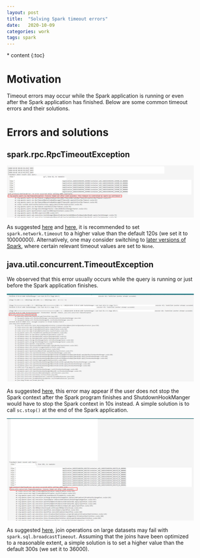 ```yaml
---
layout: post
title:  "Solving Spark timeout errors"
date:   2020-10-09
categories: work
tags: spark
---
```

<head>
    <script src="https://cdn.mathjax.org/mathjax/latest/MathJax.js?config=TeX-AMS-MML_HTMLorMML" type="text/javascript"></script>
    <script type="text/x-mathjax-config">
        MathJax.Hub.Config({
            tex2jax: {
            skipTags: ['script', 'noscript', 'style', 'textarea', 'pre'],
            inlineMath: [['$','$']]
            }
        });
    </script>
</head>
* content
{:toc}

# Motivation   

Timeout errors may occur while the Spark application is running or even after the Spark application has finished. Below are some common timeout errors and their solutions.



# Errors and solutions

## spark.rpc.RpcTimeoutException

<div style="text-align: center"><img src="/images/spark_rpc_askTimeout.png" width="800px" /></div>
<div align="center">
</div>

As suggested [here](https://stackoverflow.com/questions/39354909/how-to-tune-spark-rpc-asktimeout) and [here](https://stackoverflow.com/questions/37260230/spark-cluster-full-of-heartbeat-timeouts-executors-exiting-on-their-own), it is recommended to set `spark.network.timeout` to a higher value than the default 120s (we set it to 10000000). Alternatively, one may consider switching to [later versions of Spark](https://github.com/apache/spark/blob/9fcf0ea71820f7331504073045c38820e50141c7/python/pyspark/rdd.py), where certain relevant timeout values are set to `None`.

## java.util.concurrent.TimeoutException

We observed that this error usually occurs while the query is running or just before the Spark application finishes.

<div style="text-align: center"><img src="/images/java_util_concurrent_TimeoutException.png" width="800px" /></div>
<div align="center">
</div>

As suggested [here](http://mail-archives.apache.org/mod_mbox/spark-issues/201807.mbox/%3CJIRA.13175917.1533061309000.129934.1533062580707@Atlassian.JIRA%3E), this error may appear if the user does not stop the Spark context after the Spark program finishes and ShutdownHookManger would have to stop the Spark context in 10s instead. A simple solution is to call `sc.stop()` at the end of the Spark application.

<div style="text-align: center"><img src="/images/java_util_concurrent_TimeoutException2.png" width="800px" /></div>
<div align="center">
</div>

As suggested [here](https://stackoverflow.com/questions/41123846/why-does-join-fail-with-java-util-concurrent-timeoutexception-futures-timed-ou), join operations on large datasets may fail with `spark.sql.broadcastTimeout`. Assuming that the joins have been optimized to a reasonable extent, a simple solution is to set a higher value than the default 300s (we set it to 36000).